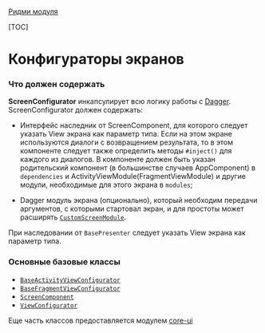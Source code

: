 [Ридми модуля](../README.md)

[TOC]

# Конфигураторы экранов

### Что должен содержать

**ScreenConfigurator** инкапсулирует всю логику работы с [Dagger][di].
ScreenConfigurator должен содержать:

* Интерфейс наследник от ScreenComponent,
для которого следует указать View экрана как параметр типа.
Если на этом экране используются диалоги с возвращением результата,
то в этом компоненте следует также определить методы `#inject()`
для каждого из диалогов.
В компоненте должен быть указан родительский компонент
(в большинстве случаев AppComponent) в `dependencies` и
ActivityViewModule(FragmentViewModule) и другие модули,
необходимые для этого экрана в `modules`;

* Dagger модуль экрана (опционально),
который необходим передачи аргументов, с которыми стартовал экран,
и для простоты может расширять [`CustomScreenModule`][nav].

При наследовании от `BasePresenter` следует указать View экрана как параметр типа.

### Основные базовые классы
* [`BaseActivityViewConfigurator`][bavc]
* [`BaseFragmentViewConfigurator`][bfvc]
* [`ScreenComponent`][sc]
* [`ViewConfigurator`][vc]

Еще часть классов предоставляется модулем [core-ui][core-ui]

[bavc]:../src/main/java/ru/surfstudio/android/core/mvp/configurator/BaseActivityViewConfigurator.java
[bfvc]:../src/main/java/ru/surfstudio/android/core/mvp/configurator/BaseFragmentViewConfigurator.java
[sc]:../src/main/java/ru/surfstudio/android/core/mvp/configurator/ScreenComponent.java
[vc]: ../src/main/java/ru/surfstudio/android/core/mvp/configurator/ViewConfigurator.java
[di]: ../../docs/common/di.md
[core-ui]: ../../core-ui/README.md
[nav]: ../../docs/ui/navigation.md